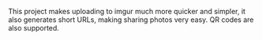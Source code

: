 This project makes uploading to imgur much more quicker and simpler, it also generates short URLs, making sharing photos very easy. QR codes are also supported.
